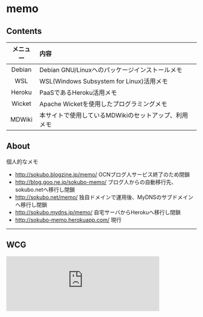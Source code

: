 memo
===========


Contents
--------

|メニュー|内容|
|:-:|:-|
|Debian|Debian GNU/Linuxへのパッケージインストールメモ
|WSL|WSL(Windows Subsystem for Linux)活用メモ|
|Heroku|PaaSであるHeroku活用メモ|
|Wicket|Apache Wicketを使用したプログラミングメモ|
|MDWiki|本サイトで使用しているMDWikiのセットアップ、利用メモ|


About
-----
個人的なメモ

* http://sokubo.blogzine.jp/memo/  OCNブログ人サービス終了のため閉鎖
* http://blog.goo.ne.jp/sokubo-memo/  ブログ人からの自動移行先、sokubo.netへ移行し閉鎖
* http://sokubo.net/memo/  独自ドメインで運用後、MyDNSのサブドメインへ移行し閉鎖
* http://sokubo.mydns.jp/memo/  自宅サーバからHerokuへ移行し閉鎖
* http://sokubo-memo.herokuapp.com/  現行


----


WCG
---

<iframe src="https://www.worldcommunitygrid.org/getDynamicImage.do?memberName=sokubo&mnOn=false&stat=3&imageNum=1&rankOn=false&projectsOn=false&special=false&link=0&memberId=727495" frameborder="0" name="di" scrolling="no" width="405px" height="145px"></iframe>

